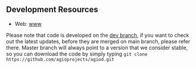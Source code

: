## Development Resources

- Web: [www](https://)

Please note that code is developed on the [dev branch](https://github.com/agioprojects/agiod/tree/dev), if you want to check out the latest updates, before they are merged on main branch, please refer there. 
Master branch will always point to a version that we consider stable, so you can download the code by simply typing `git clone https://github.com/agioprojects/agiod.git`
